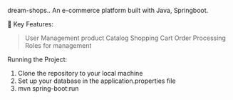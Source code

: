 
dream-shops..
An e-commerce platform built with Java, Springboot.

🦅 Key Features:
<u></u>

> User Management 
> product Catalog
> Shopping Cart
> Order Processing
> Roles for management

Running the Project:
<u></u>

1. Clone the repository to your local machine
2. Set up your database in the application.properties file
3. mvn spring-boot:run


